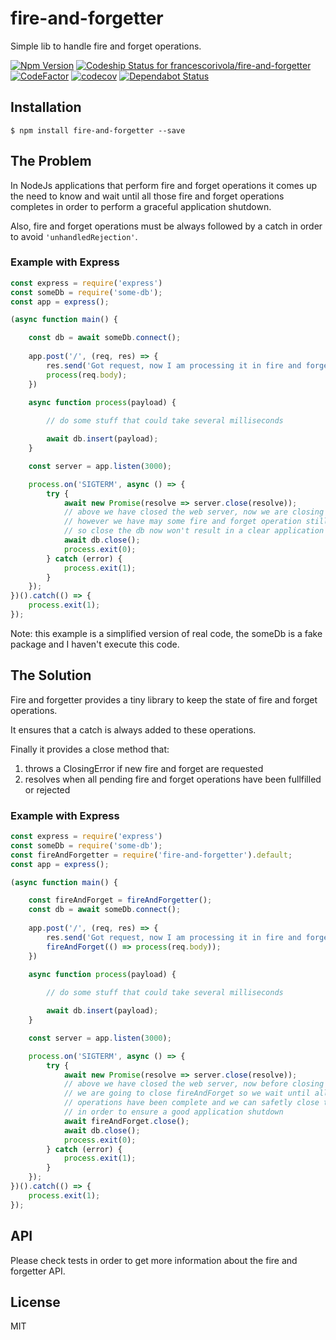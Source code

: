 # fire-and-forgetter
Simple lib to handle fire and forget operations.

[ ![Npm Version](https://badge.fury.io/js/fire-and-forgetter.svg)](https://www.npmjs.com/package/fire-and-forgetter)
[![Codeship Status for francescorivola/fire-and-forgetter](https://app.codeship.com/projects/99cf32b0-def4-0137-e6fc-2ab416e579f2/status?branch=master)](https://app.codeship.com/projects/372209)
[![CodeFactor](https://www.codefactor.io/repository/github/francescorivola/fire-and-forgetter/badge)](https://www.codefactor.io/repository/github/francescorivola/fire-and-forgetter)
[![codecov](https://codecov.io/gh/francescorivola/fire-and-forgetter/branch/master/graph/badge.svg)](https://codecov.io/gh/francescorivola/fire-and-forgetter) 
[![Dependabot Status](https://api.dependabot.com/badges/status?host=github&repo=francescorivola/fire-and-forgetter)](https://dependabot.com)


## Installation

```
$ npm install fire-and-forgetter --save
```

## The Problem

In NodeJs applications that perform fire and forget operations it comes up the need to know and wait until all those fire and forget operations completes in order to perform a graceful application shutdown.

Also, fire and forget operations must be always followed by a catch in order to avoid `'unhandledRejection'`.

### Example with Express
```js
const express = require('express')
const someDb = require('some-db');
const app = express();

(async function main() {

    const db = await someDb.connect();
    
    app.post('/', (req, res) => {
        res.send('Got request, now I am processing it in fire and forget mode');
        process(req.body);
    })

    async function process(payload) {
        
        // do some stuff that could take several milliseconds

        await db.insert(payload);
    }

    const server = app.listen(3000);

    process.on('SIGTERM', async () => {
        try {
            await new Promise(resolve => server.close(resolve));
            // above we have closed the web server, now we are closing db connection
            // however we have may some fire and forget operation still in progress
            // so close the db now won't result in a clear application shutdown
            await db.close();
            process.exit(0);
        } catch (error) {
            process.exit(1);
        }
    });
})().catch(() => {
    process.exit(1);
});
```
Note: this example is a simplified version of real code, the someDb is a fake package and I haven't execute this code.

## The Solution

Fire and forgetter provides a tiny library to keep the state of fire and forget operations. 

It ensures that a catch is always added to these operations. 

Finally it provides a close method that:
1) throws a ClosingError if new fire and forget are requested
2) resolves when all pending fire and forget operations have been fullfilled or rejected

### Example with Express
```js
const express = require('express')
const someDb = require('some-db');
const fireAndForgetter = require('fire-and-forgetter').default;
const app = express();

(async function main() {

    const fireAndForget = fireAndForgetter();
    const db = await someDb.connect();
    
    app.post('/', (req, res) => {
        res.send('Got request, now I am processing it in fire and forget mode');
        fireAndForget(() => process(req.body));
    })

    async function process(payload) {
        
        // do some stuff that could take several milliseconds

        await db.insert(payload);
    }

    const server = app.listen(3000);

    process.on('SIGTERM', async () => {
        try {
            await new Promise(resolve => server.close(resolve));
            // above we have closed the web server, now before closing db connection
            // we are going to close fireAndForget so we wait until all fire and forget
            // operations have been complete and we can safetly close the database connection
            // in order to ensure a good application shutdown
            await fireAndForget.close();
            await db.close();
            process.exit(0);
        } catch (error) {
            process.exit(1);
        }
    });
})().catch(() => {
    process.exit(1);
});
```

## API

Please check tests in order to get more information about the fire and forgetter API.

## License

MIT